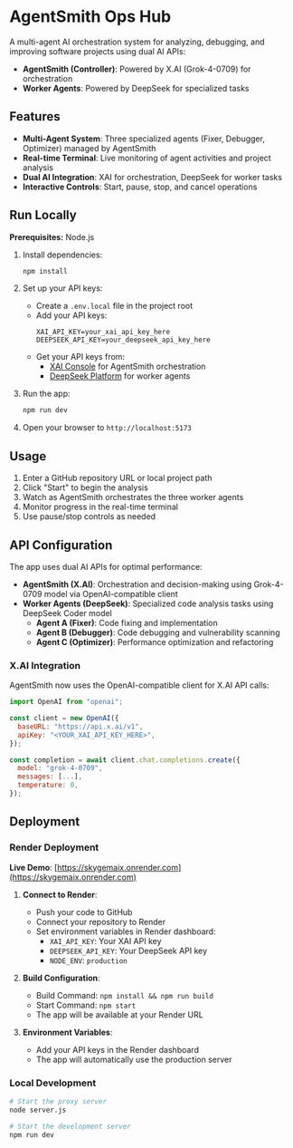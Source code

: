# AgentSmith Ops Hub

A multi-agent AI orchestration system for analyzing, debugging, and improving software projects using dual AI APIs:
- **AgentSmith (Controller)**: Powered by X.AI (Grok-4-0709) for orchestration
- **Worker Agents**: Powered by DeepSeek for specialized tasks

## Features

- **Multi-Agent System**: Three specialized agents (Fixer, Debugger, Optimizer) managed by AgentSmith
- **Real-time Terminal**: Live monitoring of agent activities and project analysis
- **Dual AI Integration**: XAI for orchestration, DeepSeek for worker tasks
- **Interactive Controls**: Start, pause, stop, and cancel operations

## Run Locally

**Prerequisites:** Node.js

1. Install dependencies:
   ```bash
   npm install
   ```

2. Set up your API keys:
   - Create a `.env.local` file in the project root
   - Add your API keys:
     ```
     XAI_API_KEY=your_xai_api_key_here
     DEEPSEEK_API_KEY=your_deepseek_api_key_here
     ```
   - Get your API keys from:
     - [XAI Console](https://console.x.ai/) for AgentSmith orchestration
     - [DeepSeek Platform](https://platform.deepseek.com/) for worker agents

3. Run the app:
   ```bash
   npm run dev
   ```

4. Open your browser to `http://localhost:5173`

## Usage

1. Enter a GitHub repository URL or local project path
2. Click "Start" to begin the analysis
3. Watch as AgentSmith orchestrates the three worker agents
4. Monitor progress in the real-time terminal
5. Use pause/stop controls as needed

## API Configuration

The app uses dual AI APIs for optimal performance:
- **AgentSmith (X.AI)**: Orchestration and decision-making using Grok-4-0709 model via OpenAI-compatible client
- **Worker Agents (DeepSeek)**: Specialized code analysis tasks using DeepSeek Coder model
  - **Agent A (Fixer)**: Code fixing and implementation
  - **Agent B (Debugger)**: Code debugging and vulnerability scanning
  - **Agent C (Optimizer)**: Performance optimization and refactoring

### X.AI Integration

AgentSmith now uses the OpenAI-compatible client for X.AI API calls:

```javascript
import OpenAI from "openai";

const client = new OpenAI({
  baseURL: "https://api.x.ai/v1",
  apiKey: "<YOUR_XAI_API_KEY_HERE>",
});

const completion = await client.chat.completions.create({
  model: "grok-4-0709",
  messages: [...],
  temperature: 0,
});
```

## Deployment

### Render Deployment

**Live Demo**: [https://skygemaix.onrender.com](https://skygemaix.onrender.com)

1. **Connect to Render**:
   - Push your code to GitHub
   - Connect your repository to Render
   - Set environment variables in Render dashboard:
     - `XAI_API_KEY`: Your XAI API key
     - `DEEPSEEK_API_KEY`: Your DeepSeek API key
     - `NODE_ENV`: `production`

2. **Build Configuration**:
   - Build Command: `npm install && npm run build`
   - Start Command: `npm start`
   - The app will be available at your Render URL

3. **Environment Variables**:
   - Add your API keys in the Render dashboard
   - The app will automatically use the production server

### Local Development

```bash
# Start the proxy server
node server.js

# Start the development server
npm run dev
```
